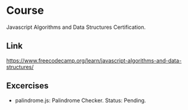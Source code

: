 # Course
Javascript Algorithms and Data Structures Certification.

## Link
https://www.freecodecamp.org/learn/javascript-algorithms-and-data-structures/

## Excercises
- palindrome.js: Palindrome Checker. Status: Pending.